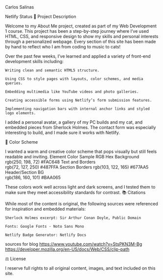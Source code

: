 Carlos Salinas

Netlify Status
📄 Project Description

Welcome to my About Me project, created as part of my Web Development 1 course. This project has been a step-by-step journey where I’ve used HTML, CSS, and responsive design to show my skills and personal interests through a personalized webpage. Every section of this site has been made by hand to reflect who I am from coding to music to cats!

Over the past few weeks, I’ve learned and applied a variety of front-end development skills including:

    Writing clean and semantic HTML5 structure.

    Using CSS to style pages with layouts, color schemes, and media queries.

    Embedding multimedia like YouTube videos and photo galleries.

    Creating accessible forms using Netlify’s form submission features.

    Implementing navigation bars with internal anchor links and styled logo elements.

I added a personal avatar, a gallery of my PC builds and my cat, and embedded pieces from Sherlock Holmes. The contact form was especially interesting to build, and I made sure it works with Netlify.

🎨 Color Scheme

I wanted a warm and creative color scheme that pops visually but still feels readable and inviting.
Element	Color Sample	RGB	Hex
Background	
	rgb(250, 198, 72)	#FAC648
Text and Borders	
	rgb(72, 127, 250)	#487FFA
Section Borders	
	rgb(103, 122, 165)	#677AA5
Header/Section BG	
	rgb(186, 160, 101)	#BAA065

These colors work well across light and dark screens, and I tested them to make sure they meet accessibility standards for contrast.
📚 Citations




While most of the content is original, the following sources were referenced for inspiration and embedded materials:

    Sherlock Holmes excerpt: Sir Arthur Conan Doyle, Public Domain

    Fonts: Google Fonts - Noto Sans Mono

    Netlify Badge Generator: Netlify Docs
sources for blog
https://www.youtube.com/watch?v=StsPKN3M-Bg
https://developer.mozilla.org/en-US/docs/Web/CSS/clip-path

⚖️ License

I reserve full rights to all original content, images, and text included on this site.
